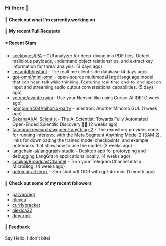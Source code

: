 ### Hi there 👋

#### 👷 Check out what I'm currently working on

#### 🔨 My recent Pull Requests


#### ⭐ Recent Stars

- [seekbytes/IPA](https://github.com/seekbytes/IPA) - GUI analyzer for deep-diving into PDF files. Detect malicious payloads, understand object relationships, and extract key information for threat analysis. (3 days ago)
- [instantdb/instant](https://github.com/instantdb/instant) - The realtime client-side database (4 days ago)
- [gpt-omni/mini-omni](https://github.com/gpt-omni/mini-omni) - open-source multimodal large language model that can hear, talk while thinking. Featuring real-time end-to-end speech input and streaming audio output conversational capabilities.  (5 days ago)
- [yetone/avante.nvim](https://github.com/yetone/avante.nvim) - Use your Neovim like using Cursor AI IDE! (1 week ago)
- [pompurin404/mihomo-party](https://github.com/pompurin404/mihomo-party) - :electron: Another Mihomo GUI.  (1 week ago)
- [SakanaAI/AI-Scientist](https://github.com/SakanaAI/AI-Scientist) - The AI Scientist: Towards Fully Automated Open-Ended Scientific Discovery 🧑‍🔬 (2 weeks ago)
- [facebookresearch/segment-anything-2](https://github.com/facebookresearch/segment-anything-2) - The repository provides code for running inference with the Meta Segment Anything Model 2 (SAM 2), links for downloading the trained model checkpoints, and example notebooks that show how to use the model. (3 weeks ago)
- [langchain-ai/langgraph-studio](https://github.com/langchain-ai/langgraph-studio) - Desktop app for prototyping and debugging LangGraph applications locally. (4 weeks ago)
- [ccbikai/BroadcastChannel](https://github.com/ccbikai/BroadcastChannel) - Turn your Telegram Channel into a MicroBlog. (4 weeks ago)
- [getomni-ai/zerox](https://github.com/getomni-ai/zerox) - Zero shot pdf OCR with gpt-4o-mini (1 month ago)

#### 👯 Check out some of my recent followers

- [parvardegr](https://github.com/parvardegr)
- [rileyca](https://github.com/rileyca)
- [currlybracket](https://github.com/currlybracket)
- [alexica32](https://github.com/alexica32)
- [dmytrmk](https://github.com/dmytrmk)

#### 💬 Feedback

Say Hello, I don't bite!